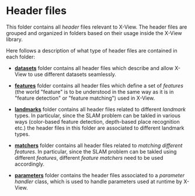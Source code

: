 # Header files
This folder contains all _header_ files relevant to X-View. The header files 
are grouped and organized in folders based on their usage inside the X-View 
library.

Here follows a description of what type of header files are contained in each
 folder:
 
  * [__datasets__](./datasets) folder contains all header files which 
  describe and allow X-View to use different datasets seamlessly.
  
  * [__features__](./features) folder contains all header files which define 
  a set of _features_ (the world "feature" is to be understood in the same 
  way as it is in "feature detection" or "feature matching") used in X-View.
   
  * [__landmarks__](./landmarks) folder contains all header files related to 
  different _landmark_ types. In particular, since the SLAM problem can be 
  takled in various ways (color-based feature detection, depth-based place 
  recognition etc.) the header files in this folder are associated to 
  different landmark types.
  
  * [__matchers__](./matchers) folder contains all header files related to 
  _matching different features_. In particular, since the SLAM problem can be 
  takled using different _features_, different _feature matchers_ need to be 
  used accordingly.
  
  * [__parameters__](./parameters) folder contains the header files 
  associated to a _parameter handler_ class, which is used to handle 
  parameters used at runtime by X-View.
